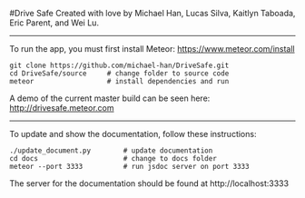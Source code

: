 #Drive Safe
Created with love by Michael Han, Lucas Silva, Kaitlyn Taboada, Eric Parent, and Wei Lu.

---

To run the app, you must first install Meteor: https://www.meteor.com/install

```
git clone https://github.com/michael-han/DriveSafe.git
cd DriveSafe/source		# change folder to source code
meteor					# install dependencies and run
```

A demo of the current master build can be seen here: http://drivesafe.meteor.com

---

To update and show the documentation, follow these instructions:

```
./update_document.py		# update documentation
cd docs						# change to docs folder
meteor --port 3333			# run jsdoc server on port 3333
```

The server for the documentation should be found at http://localhost:3333
